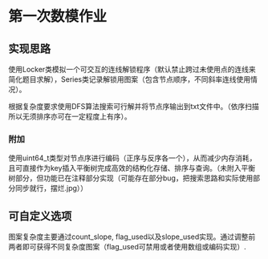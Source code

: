# 第一次数模作业

## 实现思路

使用Locker类模拟一个可交互的连线解锁程序（默认禁止跨过未使用点的连线来简化题目求解），Series类记录解锁用图案（包含节点顺序，不同斜率连线使用情况）。

根据复杂度要求使用DFS算法搜索可行解并将节点序输出到txt文件中。（依序扫描所以无须排序亦可在一定程度上有序）。

### 附加

使用uint64\_t类型对节点序进行编码（正序与反序各一个），从而减少内存消耗，且可直接作为key插入平衡树完成高效的结构化存储、排序与查询。（未附入平衡树部分，但功能已在注释部分实现（可能存在部分bug，把搜索思路和实际使用部分同步就行，摆烂.jpg））

## 可自定义选项

图案复杂度主要通过count\_slope, flag_used以及slope_used实现。通过调整前两者即可获得不同复杂度图案（flag\_used可禁用或者使用数组或编码实现）.